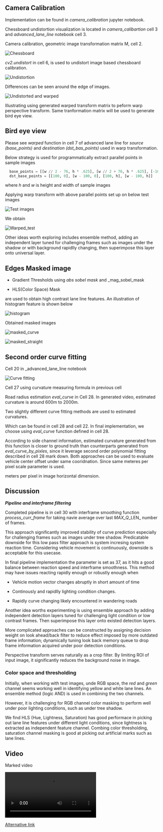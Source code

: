 [image1]: ./output_images/undistort.png "Undistorted"
[image2]: ./output_images/chessboard.png "Chessboard"
[image3]: ./output_images/chessboard_warped.png "Chessboard Warped"
[image4]: ./output_images/original.png "Original"
[image5]: ./output_images/test_warped.png "test_warped"
[image6]: ./output_images/hist.png "histogram"
[image7]: ./output_images/masked_curve.png "masked_curve"
[image8]: ./output_images/masked_straight.png "masked_straight"
[image9]: ./output_images/curve_fitting_fill.png "Curve fitting"

[video1]: ./videos/output.mp4 "Video"


## Camera Calibration

Implementation can be found in _camera_calibration_ jupyter notebook. 

Chessboard undistortion visualization is located in _camera_calibartion_ cell 3 and _advanced_lane_line_ notebook cell 3. 

Camera calibration, geometric image transformation matrix M, cell 2.

![Chessboard][image2]

_cv2.undistort_ in cell 6, is used to undistort image based chessboard calibration. 

![Undistortion][image1]

Differences can be seen around the edge of images. 

![Undistorted and warped][image3]

Illustrating using generated warped transform matrix to peform warp perspective transform. Same tranformation matrix will be used to generate bird eye view.

## Bird eye view

Please see _warped_ function in cell 7 of advanced lane line for _source (base\_points)_ and _destination (dst\_bas\_points)_ used in warp transformation.

Below strategy is used for programmatically extract parallel points in sample images

```python
  base_points = [[w // 2 - 76, h * .625], [w // 2 + 76, h * .625], [-100, h], [w + 100, h]]
  dst_base_points = [[100, 0], [w - 100, 0], [100, h], [w - 100, h]]
```

where _h_ and _w_ is height and width of sample images


Applying warp transform with above parallel points set up on below test images

![Test images][image4]

We obtain

![Warped_test][image5]


Other ideas worth exploring includes ensemble method, adding an independent layer tuned for challenging frames such as images under the shadow or with background rapidlly changing, then superimpose
this layer onto universal layer.

## Edges Masked image  

 * Gradient Thresholds using _abs sobel mask_ and _mag_sobel_mask

 * HLS(Color Space) Mask 

 are used to obtain high contrast lane line features. An illustration of histogram feature is shown below 

![histogram][image6]

 Obtained masked images

![masked_curve][image7]

![masked_straight][image8]

## Second order curve fitting

Cell 20 in _advanced\_lane\_line  notebook

![Curve fitting][image9]

Cell 27 using curvature measuring formula in previous cell

Road radius estimation _eval\_curve_ in Cell 28. In generated video, estimated curvature is around 600m to 2000m. 

Two slightly different curve fitting methods are used to estimated curvatures.

Which can be found in cell 28 and cell 22. In final implementation, we choose using _eval\_curve_ function defined in cell 28. 

According to side channel information, estimated curvature generated from this function is closer to ground truth than counterparts generated from _eval\_curve\_by\_pixles_, since it leverage 
second order polynomial fitting described in cell 28 mark down. Both approaches can be used to evaluate vehicle center offset under same cooridnation. Since same meteres per pixel scale parameter
is used.

meters per pixel in image horizontal dimension.

## Discussion

***Pipeline and interframe filtering***

Completed pipeline is in cell 30 with interframe smoothing function _process\_curr\_frame_ for taking navie average over last _MAX\_Q_\_LEN_ number of frames.

This approach significantly improved stability of curve prediction especially for challenging frames such as images under tree shadow. Predicatable downside for this low pass filter 
approach is system incresing system reaction time. Considering vehicle movement is continuously, downside is acceptable for this usecase.

In final pipeline implementation the parameter is set as 37, as it hits a good balance between reaction speed and interframe smoothness. This method may have issues reacting rapidly enough or robustly enough when
  
  * Vehicle motion vector changes abruptly in short amount of time 
  
  * Continously and rapidlly  lighting condition changes.  

  * Rapidly curve changing likely encountered in wandering roads 

Another idea worths experimenting is using ensemble approach by adding independent detection layers tuned for challenging light condition or low contrast frames. Then superimpose this layer onto existed detection layers. 

More complicated approaches can be constructed by assigning decision weight on look ahead/back filter to reduce effect imposed by more outdated frame information; dynamically tuning look back memory queue to drop frame information
acquired under poor detection conditions.

Perspective transform serves naturally as a crop filter. By limiting ROI of input image, it significantly reduces the background noise in image.

### Color space and thresholding

Initially, when working with test images, unde RGB space, the _red_ and _green_ channel seems working well in identifying yellow and white lane lines. An ensemble method (logic AND) is used
in combining the two channels.

However, it is challenging for RGB channel color masking to perform well under poor lighting conditions, such as under tree shadow. 

We find HLS (Hue, Lightness, Saturation) has good performace in picking out
lane line features under different light conditions, since lightness is extracted as independent feature channel. Combing color thresholding, saturation channel masking is good at picking out artificial marks such as lane lines.

## Video

Marked video

![Output video][video1]

[Alternative link](https://youtu.be/OQienj9xbQI)
